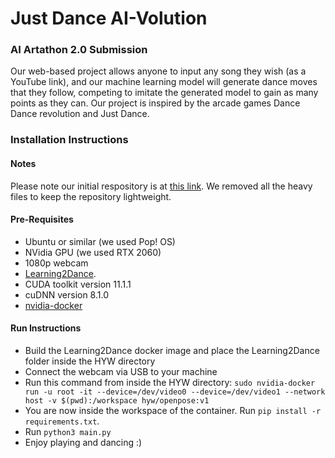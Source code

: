 # Just Dance AI-Volution

### AI Artathon 2.0 Submission

Our web-based project allows anyone to input any song they wish (as a YouTube link), and our machine learning model will generate dance moves that they follow, competing to imitate the generated model to gain as many points as they can. Our project is inspired by the arcade games Dance Dance revolution and Just Dance. 

### Installation Instructions

#### Notes

Please note our initial respository is at [this link](https://github.com/fareskalaboud/oldHYW/). We removed all the heavy files to keep the repository lightweight.

#### Pre-Requisites

- Ubuntu or similar (we used Pop! OS)
- NVidia GPU (we used RTX 2060)
- 1080p webcam
- [Learning2Dance](https://github.com/verlab/Learning2Dance_CAG_2020).
- CUDA toolkit version 11.1.1
- cuDNN version 8.1.0
- [nvidia-docker](https://github.com/NVIDIA/nvidia-docker)
#### Run Instructions

- Build the Learning2Dance docker image and place the Learning2Dance folder inside the HYW directory
- Connect the webcam via USB to your machine
- Run this command from inside the HYW directory: `sudo nvidia-docker run -u root -it --device=/dev/video0 --device=/dev/video1 --network host -v $(pwd):/workspace hyw/openpose:v1` 
- You are now inside the workspace of the container. Run `pip install -r requirements.txt`. 
- Run `python3 main.py`
- Enjoy playing and dancing :)
